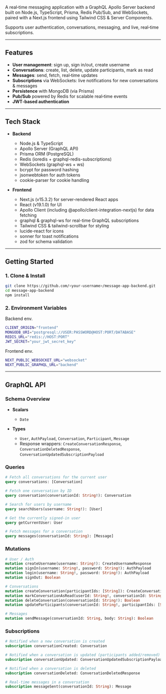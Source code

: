 A real‑time messaging application with a GraphQL Apollo Server backend built on Node.js, TypeScript, Prisma, Redis Pub/Sub, and WebSockets, paired with a Next.js frontend using Tailwind CSS & Server Components.

Supports user authentication, conversations, messaging, and live, real‑time subscriptions.

---

## Features

- **User management**: sign up, sign in/out, create username
- **Conversations**: create, list, delete, update participants, mark as read
- **Messages**: send, fetch, real‑time updates
- **Subscriptions** via WebSockets: live notifications for new conversations & messages
- **Persistence** with MongoDB (via Prisma)
- **Pub/Sub** powered by Redis for scalable real‑time events
- **JWT‑based authentication**

---

## Tech Stack

- **Backend**

  - Node.js & TypeScript
  - Apollo Server (GraphQL API)
  - Prisma ORM (PostgreSQL)
  - Redis (ioredis + graphql-redis-subscriptions)
  - WebSockets (graphql-ws + ws)
  - bcrypt for password hashing
  - jsonwebtoken for auth tokens
  - cookie-parser for cookie handling

- **Frontend**

  - Next.js (v15.3.2) for server-rendered React apps
  - React (v19.1.0) for UI
  - Apollo Client (including @apollo/client-integration-nextjs) for data fetching
  - graphql & graphql-ws for real-time GraphQL subscriptions
  - Tailwind CSS & tailwind-scrollbar for styling
  - lucide-react for icons
  - sonner for toast notifications
  - zod for schema validation

---

## Getting Started

### 1. Clone & Install

```bash
git clone https://github.com/<your‑username>/message-app-backend.git
cd message-app-backend
npm install
```

### 2. Environment Variables

Backend env.

```bash
CLIENT_ORIGIN="frontend"
MONGODB_URI="postgresql://USER:PASSWORD@HOST:PORT/DATABASE"
REDIS_URL="redis://HOST:PORT"
JWT_SECRET="your_jwt_secret_key"
```

Frontend env.

```bash
NEXT_PUBLIC_WEBSOCKET_URL="websocket"
NEXT_PUBLIC_GRAPHQL_URL="backend"
```

---

## GraphQL API

### Schema Overview

- **Scalars**

  - `Date`

- **Types**

  - `User`, `AuthPayload`, `Conversation`, `Participant`, `Message`
  - Response wrappers: `CreateConversationResponse`, `ConversationDeletedResponse`, `ConversationUpdatedSubscriptionPayload`

### Queries

```graphql
# Fetch all conversations for the current user
query conversations: [Conversation]

# Fetch one conversation by ID
query conversation(conversationId: String!): Conversation

# Search for users by username
query searchUsers(username: String!): [User]

# Get the currently signed‑in user
query getCurrentUser: User

# Fetch messages for a conversation
query messages(conversationId: String): [Message]
```

### Mutations

```graphql
# User / Auth
mutation createUsername(username: String!): CreateUsernameResponse
mutation signIn(username: String!, password: String!): AuthPayload
mutation login(username: String!, password: String!): AuthPayload
mutation signOut: Boolean

# Conversations
mutation createConversation(participantIds: [String]): CreateConversationResponse
mutation markConversationAsRead(userId: String!, conversationId: String!): Boolean
mutation deleteConversation(conversationId: String!): Boolean
mutation updateParticipants(conversationId: String!, participantIds: [String]!): Boolean

# Messages
mutation sendMessage(conversationId: String, body: String): Boolean
```

### Subscriptions

```graphql
# Notified when a new conversation is created
subscription conversationCreated: Conversation

# Notified when a conversation is updated (participants added/removed)
subscription conversationUpdated: ConversationUpdatedSubscriptionPayload

# Notified when a conversation is deleted
subscription conversationDeleted: ConversationDeletedResponse

# Real‑time messages in a conversation
subscription messageSent(conversationId: String): Message
```
